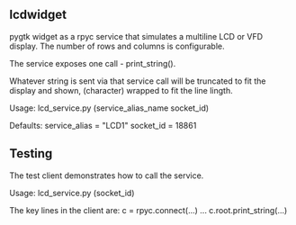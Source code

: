 lcdwidget
---------
pygtk widget as a rpyc service that simulates a multiline LCD or VFD display. 
The number of rows and columns is configurable.

The service exposes one call - print_string(). 

Whatever string is sent via that service call will be truncated to fit the display
and shown, (character) wrapped to fit the line lingth.

Usage: lcd_service.py (service_alias_name socket_id)

Defaults:
        service_alias = "LCD1"
        socket_id = 18861

Testing
-------
The test client demonstrates how to call the service. 

Usage: lcd_service.py (socket_id)

The key lines in the client are:
c = rpyc.connect(...)
...
c.root.print_string(...)
